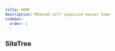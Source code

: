 ```yaml
---
title: HOME
description: MEGAcmd self japanized manual home
sidebar:
  order: 1
---
```


## SiteTree

<!-- TREE_START:/megacmd -->
<!-- TREE_END -->
